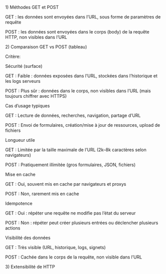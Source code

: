 1\) Méthodes GET et POST



GET : les données sont envoyées dans l’URL, sous forme de paramètres de requête



POST : les données sont envoyées dans le corps (body) de la requête HTTP, non visibles dans l’URL



2\) Comparaison GET vs POST (tableau)



Critère:



Sécurité (surface)

GET : Faible : données exposées dans l’URL, stockées dans l’historique et les logs serveurs

POST : Plus sûr : données dans le corps, non visibles dans l’URL (mais toujours chiffrer avec HTTPS)



Cas d’usage typiques

GET : Lecture de données, recherches, navigation, partage d’URL

POST : Envoi de formulaires, création/mise à jour de ressources, upload de fichiers



Longueur utile

GET : Limitée par la taille maximale de l’URL (2k–8k caractères selon navigateurs)

POST : Pratiquement illimitée (gros formulaires, JSON, fichiers)



Mise en cache

GET : Oui, souvent mis en cache par navigateurs et proxys

POST : Non, rarement mis en cache



Idempotence

GET : Oui : répéter une requête ne modifie pas l’état du serveur

POST : Non : répéter peut créer plusieurs entrées ou déclencher plusieurs actions



Visibilité des données

GET : Très visible (URL, historique, logs, signets)

POST : Cachée dans le corps de la requête, non visible dans l’URL



3\) Extensibilité de HTTP



